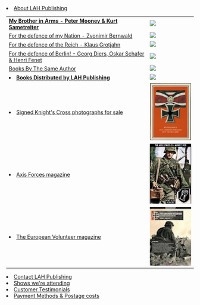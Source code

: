  <li><a href="./about.html">About LAH Publishing</a></li>
      <tr>
      </tr>
      <tr>
      </tr>
      <tr>
      </tr>
      <table>    
    <tbody>
      <tr>
       <td>
        <a href="./My_Brother_in_Arms_2019.html"><b>My Brother in Arms - Peter Mooney & Kurt Sametreiter</b></a>   
        </td>
        <td>
         <img src="BIA 2019 cover graphic.png"/>   
        </td>
      </tr>
      <tr>
      </tr>
      <tr>
      </tr>
      <tr>
        <td>
           <a href="./nation_detail.html">For the defence of my Nation - Zvonimir Bernwald</a>
        </td>
         <td>
         <img src="Nation cover graphic.png"/>
         </td>
      </tr>
       <tr>
       </tr>
       <tr>
      </tr>
       <tr>
        <td> 
          <a href="./reich_detail.html">For the defence of the Reich - Klaus Grotjahn</a>
          </td>
          <td>
          <img src="Reich cover graphic.png"/>
          </td>
        </tr>
       <tr>
       </tr>
       <tr>
      </tr>
        <tr>
        <td> 
          <a href="./berlin_detail.html">For the defence of Berlin! - Georg Diers, Oskar Schafer & Henri Fenet</a>
          </td>
          <td>
          <img src="Berlin cover graphic.png"/>
          </td>
        </tr>
       <tr>
       </tr>
       <tr>
      </tr>
      </tr>
      <tr>
        <td> 
          <a href="./books.html">Books By The Same Author</a></li>
          </td>
          <td>
          <img src="Waffen-SS Knights V4 cover graphic.png"/>
          </td>
        </tr>
        <tr>
       </tr>
       <tr>
      </tr>
      </tr>
      <tr>
        <td> 
          <li><a href="./published.html"><b>Books Distributed by LAH Publishing</b></a></li>
          </td>
          <td>
          <img src="Elite cover graphic.png"/>
          </td>
        </tr>
        <tr>
       </tr>
       <tr>
      </tr>
      </tr>
      <tr>
        <td> 
          <li><a href="https://www.lahphotographs.com">Signed Knight's Cross photographs for sale</a></li>
          </td>
          <td>
          <img src="Oakleaves.jpg"/>
          </td>
        </tr>
        <tr>
       </tr>
       <tr>
      </tr>
      </tr>
        <tr>
        <td> 
          <li><a href="./axisforces.html">Axis Forces magazine</a></li>
          </td>
          <td>
          <img src="AF mag No11.jpg"/>
          </td>
        </tr>
        <tr>
       </tr>
       <tr>
      </tr>
      </tr>
      <tr>
        <td> 
          <li><a href="./europeanvolunteer.html">The European Volunteer magazine</a></li>
          </td>
          <td>
          <img src="TEV mag No1.jpg"/>
          </td>
        </tr>
        </table>    
    </tbody>
        <tr>
       </tr>
       <tr>
      </tr>
      </tr>
    <tr>
      </tr>
    <li><a href="./contact.html">Contact LAH Publishing</a></li>
    </td>
        </td>
        <td>
          <td>
          <tr>
      </tr>
      <tr>
      </tr>
      <li><a href="./shows.html">Shows we're attending </a></li>
    <tr>
      </tr>
      <tr>
      </tr>
      <tr>
      </tr>
    <li><a href="./testimonials.html">Customer Testimonials</a></li>
    <tr>
      </tr>
      <tr>
      </tr><li><a href="./payment&postage.html">Payment Methods &amp; Postage costs </a></li>
  </td>
          <td>
          </ul>
</nav>
<div id="logo">
</div>
